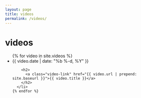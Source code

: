 ```yaml
---
layout: page
title: videos
permalink: /videos/
---
```


  <h1 class="page-heading">videos</h1>

  <ul class="video-list">
    {% for video in site.videos %}
      <li>
        <span class="video-meta">{{ video.date | date: "%b %-d, %Y" }}</span>

        <h2>
          <a class="video-link" href="{{ video.url | prepend: site.baseurl }}">{{ video.title }}</a>
        </h2>
      </li>
    {% endfor %}
  </ul>